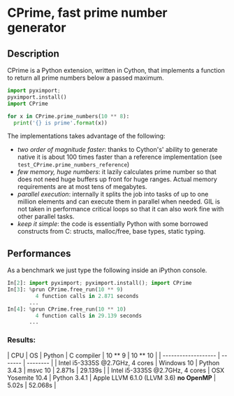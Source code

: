 # CPrime, fast prime number generator

## Description

CPrime is a Python extension, written in Cython, that implements a function to
return all prime numbers below a passed maximum.

```python
import pyximport;
pyximport.install()
import CPrime

for x in CPrime.prime_numbers(10 ** 8):
  print('{} is prime'.format(x))
```

The implementations takes advantage of the following:
- *two order of magnitude faster*: thanks to Cython's' ability to generate
  native it is about 100 times faster than a reference implementation (see
  `test_CPrime.prime_numbers_reference`)
- *few memory, huge numbers*: it lazily calculates prime number so that
  does not need huge buffers up front for huge ranges. Actual memory
  requirements are at most tens of megabytes.
- *parallel execution*: internally it splits the job into tasks of up to one
  million elements and can execute them in parallel when needed. GIL is not
  taken in performance critical loops so that it can also work fine with other
  parallel tasks.
- *keep it simple*: the code is essentially Python with some borrowed
  constructs from C: structs, malloc/free, base types, static typing.


## Performances

As a benchmark we just type the following inside an iPython console.

```python
In[2]: import pyximport; pyximport.install(); import CPrime
In[3]: %prun CPrime.free_run(10 ** 9)
         4 function calls in 2.871 seconds
       ...
In[4]: %prun CPrime.free_run(10 ** 10)
         4 function calls in 29.139 seconds
       ...
```

### Results:

| CPU | OS | Python | C compiler | 10 ** 9 | 10 ** 10 |
| ------------------- | ------- | -------- |
| Intel i5-3335S @2.7GHz, 4 cores | Windows 10 | Python 3.4.3 | msvc 10 | 2.871s | 29.139s |
| Intel i5-3335S @2.7GHz, 4 cores | OSX Yosemite 10.4 | Python 3.4.1 | Apple LLVM 6.1.0 (LLVM 3.6) **no OpenMP** | 5.02s | 52.068s |
